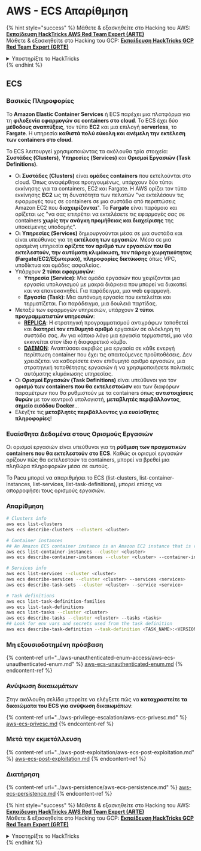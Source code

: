 # AWS - ECS Απαρίθμηση

{% hint style="success" %}
Μάθετε & εξασκηθείτε στο Hacking του AWS:<img src="/.gitbook/assets/image.png" alt="" data-size="line">[**Εκπαίδευση HackTricks AWS Red Team Expert (ARTE)**](https://training.hacktricks.xyz/courses/arte)<img src="/.gitbook/assets/image.png" alt="" data-size="line">\
Μάθετε & εξασκηθείτε στο Hacking του GCP: <img src="/.gitbook/assets/image (2).png" alt="" data-size="line">[**Εκπαίδευση HackTricks GCP Red Team Expert (GRTE)**<img src="/.gitbook/assets/image (2).png" alt="" data-size="line">](https://training.hacktricks.xyz/courses/grte)

<details>

<summary>Υποστηρίξτε το HackTricks</summary>

* Ελέγξτε τα [**σχέδια συνδρομής**](https://github.com/sponsors/carlospolop)!
* **Εγγραφείτε** στην 💬 [**ομάδα Discord**](https://discord.gg/hRep4RUj7f) ή στην [**ομάδα telegram**](https://t.me/peass) ή **ακολουθήστε** μας στο **Twitter** 🐦 [**@hacktricks\_live**](https://twitter.com/hacktricks\_live)**.**
* **Μοιραστείτε κόλπα χάκερ καταθέτοντας PRs** στα αποθετήρια [**HackTricks**](https://github.com/carlospolop/hacktricks) και [**HackTricks Cloud**](https://github.com/carlospolop/hacktricks-cloud) στο github.

</details>
{% endhint %}

## ECS

### Βασικές Πληροφορίες

Το **Amazon Elastic Container Services** ή ECS παρέχει μια πλατφόρμα για τη **φιλοξενία εφαρμογών σε containers στο cloud**. Το ECS έχει δύο **μέθοδους αναπτύξεις**, τον τύπο **EC2** και μια επιλογή **serverless**, το **Fargate**. Η υπηρεσία **καθιστά πολύ εύκολη και ανέμελη την εκτέλεση των containers στο cloud**.

Το ECS λειτουργεί χρησιμοποιώντας τα ακόλουθα τρία στοιχεία: **Συστάδες (Clusters)**, **Υπηρεσίες (Services)** και **Ορισμοί Εργασιών (Task Definitions)**.

* Οι **Συστάδες (Clusters)** είναι **ομάδες containers** που εκτελούνται στο cloud. Όπως αναφέρθηκε προηγουμένως, υπάρχουν δύο τύποι εκκίνησης για τα containers, EC2 και Fargate. Η AWS ορίζει τον τύπο εκκίνησης **EC2** ως τη δυνατότητα των πελατών "να εκτελέσουν τις εφαρμογές τους σε containers σε μια συστάδα από περιπτώσεις Amazon EC2 που **διαχειρίζονται**". Το **Fargate** είναι παρόμοιο και ορίζεται ως "να σας επιτρέπει να εκτελέσετε τις εφαρμογές σας σε containers **χωρίς την ανάγκη προμήθειας και διαχείρισης** της υποκείμενης υποδομής".
* Οι **Υπηρεσίες (Services)** δημιουργούνται μέσα σε μια συστάδα και είναι υπεύθυνες για τη **εκτέλεση των εργασιών**. Μέσα σε μια ορισμένη υπηρεσία **ορίζετε τον αριθμό των εργασιών που θα εκτελεστούν, την αυτόματη κλιμάκωση, τον πάροχο χωρητικότητας (Fargate/EC2/Εξωτερικό),** **πληροφορίες δικτύωσης** όπως VPC, υποδίκτυα και ομάδες ασφαλείας.
* Υπάρχουν **2 τύποι εφαρμογών**:
  * **Υπηρεσία (Service)**: Μια ομάδα εργασιών που χειρίζονται μια εργασία υπολογισμού με μακρά διάρκεια που μπορεί να διακοπεί και να επανεκκινηθεί. Για παράδειγμα, μια web εφαρμογή.
  * **Εργασία (Task)**: Μια αυτόνομη εργασία που εκτελείται και τερματίζεται. Για παράδειγμα, μια δουλειά παρτίδας.
* Μεταξύ των εφαρμογών υπηρεσιών, υπάρχουν **2 τύποι προγραμματιστών υπηρεσιών**:
  * [**REPLICA**](https://docs.aws.amazon.com/AmazonECS/latest/developerguide/ecs\_services.html): Η στρατηγική προγραμματισμού αντιγράφων τοποθετεί και **διατηρεί τον επιθυμητό αριθμό** εργασιών σε ολόκληρη τη συστάδα σας. Αν για κάποιο λόγο μια εργασία τερματιστεί, μια νέα εκκινείται στον ίδιο ή διαφορετικό κόμβο.
  * [**DAEMON**](https://docs.aws.amazon.com/AmazonECS/latest/developerguide/ecs\_services.html): Αναπτύσσει ακριβώς μια εργασία σε κάθε ενεργή περίπτωση container που έχει τις απαιτούμενες προϋποθέσεις. Δεν χρειάζεται να καθορίσετε έναν επιθυμητό αριθμό εργασιών, μια στρατηγική τοποθέτησης εργασιών ή να χρησιμοποιήσετε πολιτικές αυτόματης κλιμάκωσης υπηρεσίας.
* Οι **Ορισμοί Εργασιών (Task Definitions)** είναι υπεύθυνοι για τον **ορισμό των containers που θα εκτελεστοώσν** και των διαφόρων παραμέτρων που θα ρυθμιστούν με τα containers όπως **αντιστοιχίσεις θυρών** με τον κεντρικό υπολογιστή, **μεταβλητές περιβάλλοντος**, **σημείο εισόδου Docker**...
* Ελέγξτε τις **μεταβλητές περιβάλλοντος για ευαίσθητες πληροφορίες**!

### Ευαίσθητα Δεδομένα στους Ορισμούς Εργασιών

Οι ορισμοί εργασιών είναι υπεύθυνοι για τη **ρύθμιση των πραγματικών containers που θα εκτελεστούν στο ECS**. Καθώς οι ορισμοί εργασιών ορίζουν πώς θα εκτελεστούν τα containers, μπορεί να βρεθεί μια πληθώρα πληροφοριών μέσα σε αυτούς.

Το Pacu μπορεί να απαριθμήσει το ECS (list-clusters, list-container-instances, list-services, list-task-definitions), μπορεί επίσης να απορροφήσει τους ορισμούς εργασιών.

### Απαρίθμηση
```bash
# Clusters info
aws ecs list-clusters
aws ecs describe-clusters --clusters <cluster>

# Container instances
## An Amazon ECS container instance is an Amazon EC2 instance that is running the Amazon ECS container agent and has been registered into an Amazon ECS cluster.
aws ecs list-container-instances --cluster <cluster>
aws ecs describe-container-instances --cluster <cluster> --container-instances <container_instance_arn>

# Services info
aws ecs list-services --cluster <cluster>
aws ecs describe-services --cluster <cluster> --services <services>
aws ecs describe-task-sets --cluster <cluster> --service <service>

# Task definitions
aws ecs list-task-definition-families
aws ecs list-task-definitions
aws ecs list-tasks --cluster <cluster>
aws ecs describe-tasks --cluster <cluster> --tasks <tasks>
## Look for env vars and secrets used from the task definition
aws ecs describe-task-definition --task-definition <TASK_NAME>:<VERSION>
```
### Μη εξουσιοδοτημένη πρόσβαση

{% content-ref url="../aws-unauthenticated-enum-access/aws-ecs-unauthenticated-enum.md" %}
[aws-ecs-unauthenticated-enum.md](../aws-unauthenticated-enum-access/aws-ecs-unauthenticated-enum.md)
{% endcontent-ref %}

### Ανύψωση δικαιωμάτων

Στην ακόλουθη σελίδα μπορείτε να ελέγξετε πώς να **καταχραστείτε τα δικαιώματα του ECS για ανύψωση δικαιωμάτων**:

{% content-ref url="../aws-privilege-escalation/aws-ecs-privesc.md" %}
[aws-ecs-privesc.md](../aws-privilege-escalation/aws-ecs-privesc.md)
{% endcontent-ref %}

### Μετά την εκμετάλλευση

{% content-ref url="../aws-post-exploitation/aws-ecs-post-exploitation.md" %}
[aws-ecs-post-exploitation.md](../aws-post-exploitation/aws-ecs-post-exploitation.md)
{% endcontent-ref %}

### Διατήρηση

{% content-ref url="../aws-persistence/aws-ecs-persistence.md" %}
[aws-ecs-persistence.md](../aws-persistence/aws-ecs-persistence.md)
{% endcontent-ref %}

{% hint style="success" %}
Μάθετε & εξασκηθείτε στο Hacking του AWS:<img src="/.gitbook/assets/image.png" alt="" data-size="line">[**Εκπαίδευση HackTricks AWS Red Team Expert (ARTE)**](https://training.hacktricks.xyz/courses/arte)<img src="/.gitbook/assets/image.png" alt="" data-size="line">\
Μάθετε & εξασκηθείτε στο Hacking του GCP: <img src="/.gitbook/assets/image (2).png" alt="" data-size="line">[**Εκπαίδευση HackTricks GCP Red Team Expert (GRTE)**<img src="/.gitbook/assets/image (2).png" alt="" data-size="line">](https://training.hacktricks.xyz/courses/grte)

<details>

<summary>Υποστηρίξτε το HackTricks</summary>

* Ελέγξτε τα [**σχέδια συνδρομής**](https://github.com/sponsors/carlospolop)!
* **Εγγραφείτε** 💬 στην [**ομάδα Discord**](https://discord.gg/hRep4RUj7f) ή στην [**ομάδα telegram**](https://t.me/peass) ή **ακολουθήστε** μας στο **Twitter** 🐦 [**@hacktricks\_live**](https://twitter.com/hacktricks\_live)**.**
* **Μοιραστείτε κόλπα χάκινγκ υποβάλλοντας PRs στα** [**HackTricks**](https://github.com/carlospolop/hacktricks) και [**HackTricks Cloud**](https://github.com/carlospolop/hacktricks-cloud) αποθετήρια στο GitHub.

</details>
{% endhint %}
